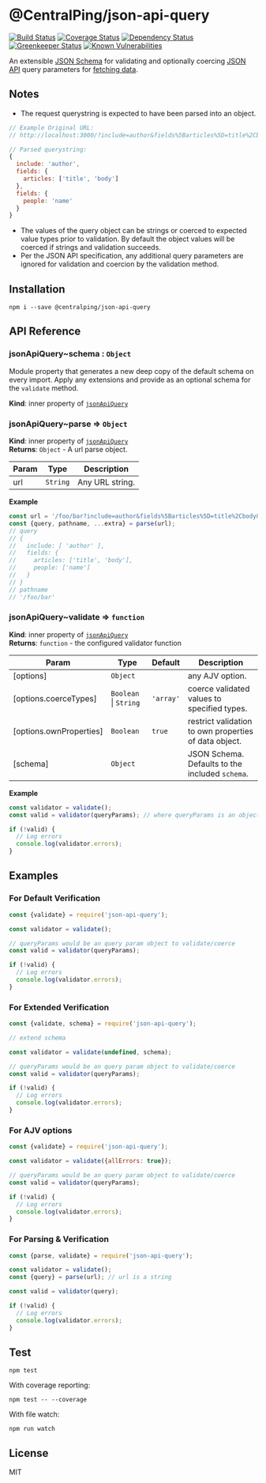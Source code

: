 # @CentralPing/json-api-query

[![Build Status](https://travis-ci.org/CentralPing/json-api-query.svg?branch=master)](https://travis-ci.org/CentralPing/json-api-query)
[![Coverage Status](https://coveralls.io/repos/github/CentralPing/json-api-query/badge.svg)](https://coveralls.io/github/CentralPing/json-api-query)
[![Dependency Status](https://david-dm.org/CentralPing/json-api-query.svg)](https://david-dm.org/CentralPing/json-api-query)
[![Greenkeeper Status](https://badges.greenkeeper.io/CentralPing/json-api-query.svg)](https://greenkeeper.io/)
[![Known Vulnerabilities](https://snyk.io/test/github/centralping/json-api-query/badge.svg)](https://snyk.io/test/github/centralping/json-api-query)

An extensible [JSON Schema](http://json-schema.org) for validating and optionally coercing [JSON API](http://jsonapi.org/) query parameters for [fetching data](http://jsonapi.org/format/#fetching).

## Notes

* The request querystring is expected to have been parsed into an object.
```js
// Example Original URL:
// http://localhost:3000/?include=author&fields%5Barticles%5D=title%2Cbody&fields%5Bpeople%5D=name

// Parsed querystring:
{
  include: 'author',
  fields: {
    articles: ['title', 'body']
  },
  fields: {
    people: 'name'
  }
}
```
* The values of the query object can be strings or coerced to expected value types prior to validation. By default the object values will be coerced if strings and validation succeeds.
* Per the JSON API specification, any additional query parameters are ignored for validation and coercion by the validation method.

## Installation

`npm i --save @centralping/json-api-query`

## API Reference

<a name="module_jsonApiQuery..schema"></a>

### jsonApiQuery~schema : <code>Object</code>
Module property that generates a new deep copy of the default schema
on every import. Apply any extensions and provide as an optional schema
for the `validate` method.

**Kind**: inner property of [<code>jsonApiQuery</code>](#module_jsonApiQuery)  
<a name="module_jsonApiQuery..parse"></a>

### jsonApiQuery~parse ⇒ <code>Object</code>
**Kind**: inner property of [<code>jsonApiQuery</code>](#module_jsonApiQuery)  
**Returns**: <code>Object</code> - A url parse object.  

| Param | Type | Description |
| --- | --- | --- |
| url | <code>String</code> | Any URL string. |

**Example**  
```js
const url = '/foo/bar?include=author&fields%5Barticles%5D=title%2Cbody&fields%5Bpeople%5D=name';
const {query, pathname, ...extra} = parse(url);
// query
// {
//   include: [ 'author' ],
//   fields: {
//     articles: ['title', 'body'],
//     people: ['name']
//   }
// }
// pathname
// '/foo/bar'
```
<a name="module_jsonApiQuery..validate"></a>

### jsonApiQuery~validate ⇒ <code>function</code>
**Kind**: inner property of [<code>jsonApiQuery</code>](#module_jsonApiQuery)  
**Returns**: <code>function</code> - the configured validator function  

| Param | Type | Default | Description |
| --- | --- | --- | --- |
| [options] | <code>Object</code> |  | any AJV option. |
| [options.coerceTypes] | <code>Boolean</code> \| <code>String</code> | <code>&#x27;array&#x27;</code> | coerce validated values to specified types. |
| [options.ownProperties] | <code>Boolean</code> | <code>true</code> | restrict validation to own properties of data object. |
| [schema] | <code>Object</code> |  | JSON Schema. Defaults to the included `schema`. |

**Example**  
```js
const validator = validate();
const valid = validator(queryParams); // where queryParams is an object

if (!valid) {
  // Log errors
  console.log(validator.errors);
}
```

## Examples

### For Default Verification

```js
const {validate} = require('json-api-query');

const validator = validate();

// queryParams would be an query param object to validate/coerce
const valid = validator(queryParams);

if (!valid) {
  // Log errors
  console.log(validator.errors);
}
```

### For Extended Verification

```js
const {validate, schema} = require('json-api-query');

// extend schema

const validator = validate(undefined, schema);

// queryParams would be an query param object to validate/coerce
const valid = validator(queryParams);

if (!valid) {
  // Log errors
  console.log(validator.errors);
}
```

### For AJV options

```js
const {validate} = require('json-api-query');

const validator = validate({allErrors: true});

// queryParams would be an query param object to validate/coerce
const valid = validator(queryParams);

if (!valid) {
  // Log errors
  console.log(validator.errors);
}
```

### For Parsing & Verification

```js
const {parse, validate} = require('json-api-query');

const validator = validate();
const {query} = parse(url); // url is a string

const valid = validator(query);

if (!valid) {
  // Log errors
  console.log(validator.errors);
}
```

## Test

`npm test`

With coverage reporting:

`npm test -- --coverage`

With file watch:

`npm run watch`

## License

MIT
